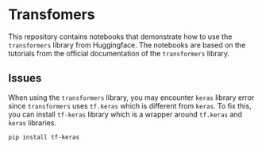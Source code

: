 # Transfomers

This repository contains notebooks that demonstrate how to use the `transformers` library from Huggingface. The notebooks are based on the tutorials from the official documentation of the `transformers` library.

## Issues

When using the `transformers` library, you may encounter `keras` library error since `transformers` uses `tf.keras` which is different from `keras`. To fix this, you can install `tf-keras` library which is a wrapper around `tf.keras` and `keras` libraries.

```sh
pip install tf-keras
```
